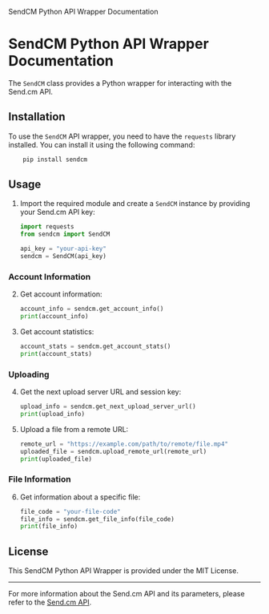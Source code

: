 SendCM Python API Wrapper Documentation

SendCM Python API Wrapper Documentation
=======================================

The `SendCM` class provides a Python wrapper for interacting with the Send.cm API.

Installation
------------

To use the `SendCM` API wrapper, you need to have the `requests` library installed. You can install it using the following command:
```py
    pip install sendcm
```

Usage
-----

1.  Import the required module and create a `SendCM` instance by providing your Send.cm API key:

    ```py
    import requests
    from sendcm import SendCM
    
    api_key = "your-api-key"
    sendcm = SendCM(api_key)
    ```
    

### Account Information

2.  Get account information:

    ```py
    account_info = sendcm.get_account_info()
    print(account_info)
    ```
    

3.  Get account statistics:

    ```py
    account_stats = sendcm.get_account_stats()
    print(account_stats)
    ```
    

### Uploading

4.  Get the next upload server URL and session key:

    ```py
    upload_info = sendcm.get_next_upload_server_url()
    print(upload_info)
    ```
    

5.  Upload a file from a remote URL:

    ```py
    remote_url = "https://example.com/path/to/remote/file.mp4"
    uploaded_file = sendcm.upload_remote_url(remote_url)
    print(uploaded_file)
    ```
    

### File Information

6.  Get information about a specific file:

    ```py
    file_code = "your-file-code"
    file_info = sendcm.get_file_info(file_code)
    print(file_info)
    ```
    


License
-------

This SendCM Python API Wrapper is provided under the MIT License.

* * *

For more information about the Send.cm API and its parameters, please refer to the [Send.cm API](https://github.com/immodded/send-cm/blob/main/sendcm.apib).
